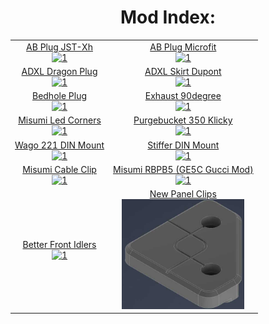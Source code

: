 <h1 align="center">Mod Index:</h1>
<table align="center">
  <tr>
    <td align="center"><a href="https://github.com/Ramalama2/Voron-2-Mods/tree/main/AB_Plug_JST-XH">AB Plug JST-Xh<br><img src="./AB_Plug_JST-XH/Pic-Index.jpg" alt="1" width=196px></a></td>
    <td align="center"><a href="https://github.com/Ramalama2/Voron-2-Mods/tree/main/AB_Plug_Microfit">AB Plug Microfit<br><img src="./AB_Plug_Microfit/Pic-Index.png" alt="1" width=196px></a></td>
   </tr> 
   <tr>
    <td align="center"><a href="https://github.com/Ramalama2/Voron-2-Mods/tree/main/ADXL_Dragon_Plug">ADXL Dragon Plug<br><img src="./ADXL_Dragon_Plug/Pic-Index.jpg" alt="1" width=196px></a></td>
    <td align="center"><a href="https://github.com/Ramalama2/Voron-2-Mods/tree/main/ADXL_Skirt_Dupont">ADXL Skirt Dupont<br><img src="./ADXL_Skirt_Dupont/Pic-Index.jpg" alt="1" width=196px></a></td>
  </tr>
     <tr>
    <td align="center"><a href="https://github.com/Ramalama2/Voron-2-Mods/tree/main/Bedhole_Plug">Bedhole Plug<br><img src="./Bedhole_Plug/Pic-Index.jpg" alt="1" width=196px></a></td>
    <td align="center"><a href="https://github.com/Ramalama2/Voron-2-Mods/tree/main/Exhaust_90">Exhaust 90degree<br><img src="./Exhaust_90/Pic-Index.jpg" alt="1" width=196px></a></td>
  </tr>
     <tr>
    <td align="center"><a href="https://github.com/Ramalama2/Voron-2-Mods/tree/main/Misumi_Led_Corners">Misumi Led Corners<br><img src="./Misumi_Led_Corners/Pic-Index.jpg" alt="1" width=196px></a></td>
    <td align="center"><a href="https://github.com/Ramalama2/Voron-2-Mods/tree/main/PurgeBucket_350_Klicky">Purgebucket 350 Klicky<br><img src="./PurgeBucket_350_Klicky/Pic-Index.jpg" alt="1" width=196px></a></td>
  </tr>
  <tr>
    <td align="center"><a href="https://github.com/Ramalama2/Voron-2-Mods/tree/main/Wagomount_221">Wago 221 DIN Mount<br><img src="./Wagomount_221/Pic-Index.jpg" alt="1" width=196px></a></td>
    <td align="center"><a href="https://github.com/Ramalama2/Voron-2-Mods/tree/main/Stiffer_DinMount">Stiffer DIN Mount<br><img src="./Stiffer_DinMount/Pic-Index.jpg" alt="1" width=196px></a></td>
  </tr>
    <tr>
    <td align="center"><a href="https://github.com/Ramalama2/Voron-2-Mods/tree/main/Misumi_Cable_Clip">Misumi Cable Clip<br><img src="./Misumi_Cable_Clip/Pic-Index.jpg" alt="1" width=196px></a></td>
    <td align="center"><a href="https://github.com/Ramalama2/Voron-2-Mods/tree/main/Misumi_RBPB5">Misumi RBPB5 (GE5C Gucci Mod)<br><img src="./Misumi_RBPB5/Pic-Index.jpg" alt="1" width=196px></a></td>
  </tr>
    <tr>
    <td align="center"><a href="https://github.com/Ramalama2/Voron-2-Mods/tree/main/Front_Idlers">Better Front Idlers<br><img src="./Front_Idlers/Pic-Index.jpg" alt="1" width=196px></a></td>
	<td align="center"><a href="https://github.com/Ramalama2/Voron-2-Mods/tree/main/Panel_Clips">New Panel Clips<br><img src="./Panel_Clips/Pic_Index.jpg" alt="1" width=196px></a></td>
  </tr>
  </table>
